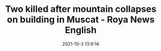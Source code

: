 ---
"title": "Two killed after mountain collapses on building in Muscat - Roya News English"
"date": "2021-10-3 13:9:14"
"feed_name": "GOOGLENEWSINDUSTRIAL"
"feed_website": "https://news.google.com/search?q=industrial%2Bincident&hl=en-US&gl=US&ceid=US:en"
"feed_rss": "https://news.google.com/rss/search?q=industrial%2Bincident&hl=en-US&gl=US&ceid=US:en"
"link": "https://en.royanews.tv/news/31690/Two%20killed%20after%20mountain%20collapses%20on%20labor%20accommodation%20in%20Muscat"
"source": "{'href': 'https://en.royanews.tv', 'title': 'Roya News English'}"
"file": "_posts/2021-1-1-cf39daf5ed447f2d096e5c7ce4178d1753f60776.md"
"accident": "0"
"drilling": "0"
"dead": "0"
"injured": "0"
"arrested": "0"
"where": "unknown site"
"causes": "unknown"
"place": "unknown place"
---